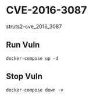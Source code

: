 # CVE-2016-3087

struts2-cve_2016_3087

## Run Vuln

```
docker-compose up -d
```

## Stop Vuln

```
docker-compose down -v
```

